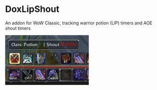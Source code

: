 # DoxLipShout
An addon for WoW Classic, tracking warrior potion (LIP) timers and AOE shout timers

![Addon Example](image.png)